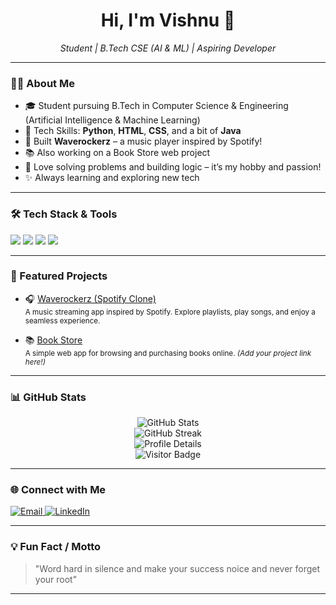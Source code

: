 <h1 align="center">Hi, I'm Vishnu 👋</h1>
<p align="center">
  <em>Student | B.Tech CSE (AI & ML) | Aspiring Developer</em>
</p>

---

### 👨‍💻 About Me

- 🎓 Student pursuing B.Tech in Computer Science & Engineering (Artificial Intelligence & Machine Learning)
- 🧠 Tech Skills: **Python**, **HTML**, **CSS**, and a bit of **Java**
- 🎵 Built **Waverockerz** – a music player inspired by Spotify!
- 📚 Also working on a Book Store web project
- 🧩 Love solving problems and building logic – it’s my hobby and passion!
- ✨ Always learning and exploring new tech

---

### 🛠️ Tech Stack & Tools

<p>
  <img src="https://img.shields.io/badge/Python-3776AB?style=for-the-badge&logo=python&logoColor=white"/>
  <img src="https://img.shields.io/badge/HTML5-E34F26?style=for-the-badge&logo=html5&logoColor=white"/>
  <img src="https://img.shields.io/badge/CSS3-1572B6?style=for-the-badge&logo=css3&logoColor=white"/>
  <img src="https://img.shields.io/badge/Java-007396?style=for-the-badge&logo=java&logoColor=white"/>
</p>

---

### 🚀 Featured Projects

- 🎧 [Waverockerz (Spotify Clone)](https://github.com/Vishnu07122007/waverockerz)  
  <sub>A music streaming app inspired by Spotify. Explore playlists, play songs, and enjoy a seamless experience.</sub>

- 📚 [Book Store](#)  
  <sub>A simple web app for browsing and purchasing books online. *(Add your project link here!)*</sub>

---

### 📊 GitHub Stats

<p align="center">
  <img src="https://github-readme-stats.vercel.app/api?username=Vishnu07122007&show_icons=true&theme=tokyonight" alt="GitHub Stats" />
  <br>
  <img src="https://github-readme-streak-stats.herokuapp.com/?user=Vishnu07122007&theme=tokyonight" alt="GitHub Streak" />
  <br>
  <img src="https://github-profile-summary-cards.vercel.app/api/cards/profile-details?username=Vishnu07122007&theme=tokyonight" alt="Profile Details" />
  <br>
  <img src="https://komarev.com/ghpvc/?username=Vishnu07122007&color=blueviolet" alt="Visitor Badge"/>
</p>

---

### 🌐 Connect with Me

<p>
  <a href="mailto:Vishnudayalkashaudhan@gmail.com">
    <img src="https://img.shields.io/badge/Email-D14836?style=for-the-badge&logo=gmail&logoColor=white" alt="Email"/>
  </a>
  <a href="https://linkedin.com/comm/mynetwork/discovery-see-all?usecase=PEOPLE_FOLLOWS&followMember=vishnu-dayal" target="_blank">
    <img src="https://img.shields.io/badge/LinkedIn-0A66C2?style=for-the-badge&logo=linkedin&logoColor=white" alt="LinkedIn"/>
  </a>
</p>

---

### 💡 Fun Fact / Motto

> "Word hard in silence and make your success noice and never forget your root"

---
